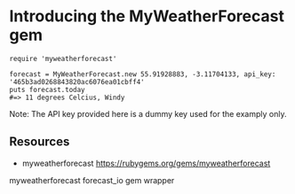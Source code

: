 # Introducing the MyWeatherForecast gem

    require 'myweatherforecast'

    forecast = MyWeatherForecast.new 55.91928883, -3.11704133, api_key: '465b3ad0268843820ac6076ea01cbff4'
    puts forecast.today
    #=> 11 degrees Celcius, Windy

Note: The API key provided here is a dummy key used for the examply only.

## Resources

* myweatherforecast https://rubygems.org/gems/myweatherforecast

myweatherforecast forecast_io gem wrapper

